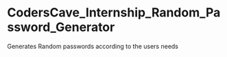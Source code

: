 # CodersCave_Internship_Random_Password_Generator
Generates Random passwords according to the users needs
